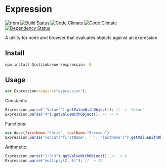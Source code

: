 # Expression
[![npm](https://img.shields.io/npm/v/@collinbrewer/expression.svg?maxAge=2592000)](https://www.npmjs.com/package/@collinbrewer/expression)
[![Build Status](https://img.shields.io/travis/collinbrewer/expression.svg)](https://travis-ci.org/collinbrewer/expression)
[![Code Climate](https://img.shields.io/codeclimate/coverage/github/collinbrewer/expression.svg?maxAge=2592000)](https://codeclimate.com/github/collinbrewer/expression)
[![Code Climate](https://img.shields.io/codeclimate/github/collinbrewer/expression.svg?maxAge=2592000)](https://codeclimate.com/github/collinbrewer/expression)
[![Dependency Status](https://img.shields.io/david/collinbrewer/expression/master.svg)](https://david-dm.org/collinbrewer/expression.svg)

A utility for node and browser that evaluates objects against an expression.

## Install
```sh
npm install @collinbrewer/expression -S
```

## Usage

```js
var Expression=require("expression");
```

Constants:
```javascript
Expression.parse("'Value'").getValueWithObject(); // -> 'Value'
Expression.parse("4").getValueWithObject(); // -> 4
```

Functions:
```javascript
var doc={firstName:"Chris", lastName:"Ericson"}
Expression.parse("concat('firstName', ' ', 'lastName')").getValueWithObject(doc); // -> "Chris Ericson"
```

Arithmetic:
```javascript
Expression.parse("1+2+3").getValueWithObject(); // -> 6
Expression.parse("multiply(2, 6)"); // -> 12
```
